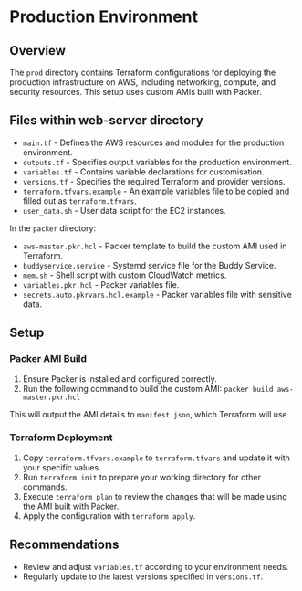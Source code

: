 # Production Environment

## Overview
The `prod` directory contains Terraform configurations for deploying the production infrastructure on AWS, including networking, compute, and security resources. This setup uses custom AMIs built with Packer.

## Files within web-server directory
- `main.tf` - Defines the AWS resources and modules for the production environment.
- `outputs.tf` - Specifies output variables for the production environment.
- `variables.tf` - Contains variable declarations for customisation.
- `versions.tf` - Specifies the required Terraform and provider versions.
- `terraform.tfvars.example` - An example variables file to be copied and filled out as `terraform.tfvars`.
- `user_data.sh` - User data script for the EC2 instances.

In the `packer` directory:
- `aws-master.pkr.hcl` - Packer template to build the custom AMI used in Terraform.
- `buddyservice.service` - Systemd service file for the Buddy Service.
- `mem.sh` - Shell script with custom CloudWatch metrics.
- `variables.pkr.hcl` - Packer variables file.
- `secrets.auto.pkrvars.hcl.example` - Packer variables file with sensitive data.

## Setup
### Packer AMI Build
1. Ensure Packer is installed and configured correctly.
2. Run the following command to build the custom AMI:
`packer build aws-master.pkr.hcl`

This will output the AMI details to `manifest.json`, which Terraform will use.

### Terraform Deployment
1. Copy `terraform.tfvars.example` to `terraform.tfvars` and update it with your specific values.
2. Run `terraform init` to prepare your working directory for other commands.
3. Execute `terraform plan` to review the changes that will be made using the AMI built with Packer.
4. Apply the configuration with `terraform apply`.

## Recommendations
- Review and adjust `variables.tf` according to your environment needs.
- Regularly update to the latest versions specified in `versions.tf`.
